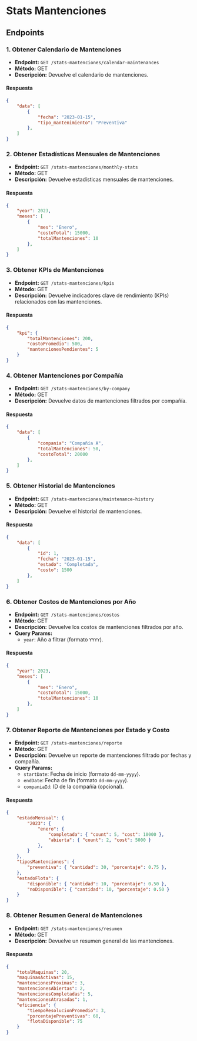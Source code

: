 # Stats Mantenciones

## Endpoints

### 1. Obtener Calendario de Mantenciones
- **Endpoint:** `GET /stats-mantenciones/calendar-maintenances`
- **Método:** GET
- **Descripción:** Devuelve el calendario de mantenciones.

#### Respuesta
```json
{
    "data": [
        {
            "fecha": "2023-01-15",
            "tipo_mantenimiento": "Preventiva"
        },
    ]
}
```

### 2. Obtener Estadísticas Mensuales de Mantenciones
- **Endpoint:** `GET /stats-mantenciones/monthly-stats`
- **Método:** GET
- **Descripción:** Devuelve estadísticas mensuales de mantenciones.

#### Respuesta
```json
{
    "year": 2023,
    "meses": [
        {
            "mes": "Enero",
            "costoTotal": 15000,
            "totalMantenciones": 10
        },
    ]
}
```

### 3. Obtener KPIs de Mantenciones
- **Endpoint:** `GET /stats-mantenciones/kpis`
- **Método:** GET
- **Descripción:** Devuelve indicadores clave de rendimiento (KPIs) relacionados con las mantenciones.

#### Respuesta
```json
{
    "kpi": {
        "totalMantenciones": 200,
        "costoPromedio": 500,
        "mantencionesPendientes": 5
    }
}
```

### 4. Obtener Mantenciones por Compañía
- **Endpoint:** `GET /stats-mantenciones/by-company`
- **Método:** GET
- **Descripción:** Devuelve datos de mantenciones filtrados por compañía.

#### Respuesta
```json
{
    "data": [
        {
            "compania": "Compañía A",
            "totalMantenciones": 50,
            "costoTotal": 20000
        },
    ]
}
```

### 5. Obtener Historial de Mantenciones
- **Endpoint:** `GET /stats-mantenciones/maintenance-history`
- **Método:** GET
- **Descripción:** Devuelve el historial de mantenciones.

#### Respuesta
```json
{
    "data": [
        {
            "id": 1,
            "fecha": "2023-01-15",
            "estado": "Completada",
            "costo": 1500
        },
    ]
}
```

### 6. Obtener Costos de Mantenciones por Año
- **Endpoint:** `GET /stats-mantenciones/costos`
- **Método:** GET
- **Descripción:** Devuelve los costos de mantenciones filtrados por año.
- **Query Params:**
  - `year`: Año a filtrar (formato `YYYY`).

#### Respuesta
```json
{
    "year": 2023,
    "meses": [
        {
            "mes": "Enero",
            "costoTotal": 15000,
            "totalMantenciones": 10
        },
    ]
}
```

### 7. Obtener Reporte de Mantenciones por Estado y Costo
- **Endpoint:** `GET /stats-mantenciones/reporte`
- **Método:** GET
- **Descripción:** Devuelve un reporte de mantenciones filtrado por fechas y compañía.
- **Query Params:**
  - `startDate`: Fecha de inicio (formato `dd-mm-yyyy`).
  - `endDate`: Fecha de fin (formato `dd-mm-yyyy`).
  - `companiaId`: ID de la compañía (opcional).

#### Respuesta
```json
{
    "estadoMensual": {
        "2023": {
            "enero": {
                "completada": { "count": 5, "cost": 10000 },
                "abierta": { "count": 2, "cost": 5000 }
            },
        }
    },
    "tiposMantenciones": {
        "preventiva": { "cantidad": 30, "porcentaje": 0.75 },
    },
    "estadoFlota": {
        "disponible": { "cantidad": 10, "porcentaje": 0.50 },
        "noDisponible": { "cantidad": 10, "porcentaje": 0.50 }
    }
}
```

### 8. Obtener Resumen General de Mantenciones
- **Endpoint:** `GET /stats-mantenciones/resumen`
- **Método:** GET
- **Descripción:** Devuelve un resumen general de las mantenciones.

#### Respuesta
```json
{
    "totalMaquinas": 20,
    "maquinasActivas": 15,
    "mantencionesProximas": 3,
    "mantencionesAbiertas": 2,
    "mantencionesCompletadas": 5,
    "mantencionesAtrasadas": 1,
    "eficiencia": {
        "tiempoResolucionPromedio": 3,
        "porcentajePreventivas": 60,
        "flotaDisponible": 75
    }
}
```